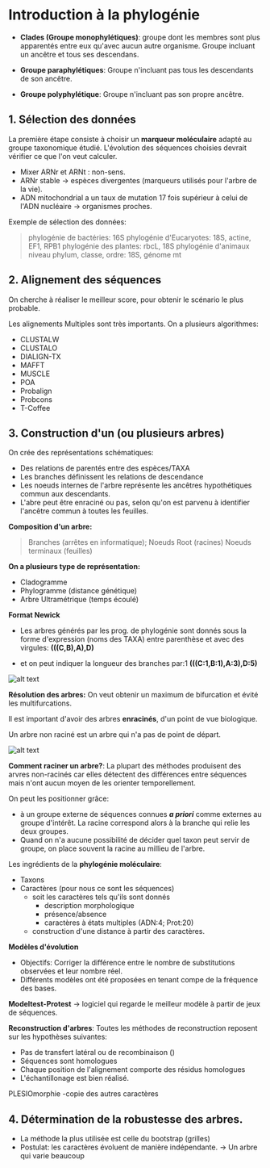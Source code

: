 # Introduction à la phylogénie

- **Clades (Groupe monophylétiques)**: groupe dont les membres sont plus apparentés entre eux qu'avec aucun autre organisme. Groupe incluant un ancêtre et tous ses descendans.

- **Groupe paraphylétiques**: Groupe n'incluant pas tous les descendants de son ancêtre.

- **Groupe polyphylétique**: Groupe n'incluant pas son propre ancêtre.

## 1. Sélection des données

La première étape consiste à choisir un **marqueur moléculaire** adapté au groupe taxonomique étudié. L'évolution des séquences choisies devrait vérifier ce que l'on veut calculer.

- Mixer ARNr et ARNt : non-sens.
- ARNr stable → espèces divergentes (marqueurs utilisés pour l'arbre de la vie).
- ADN mitochondrial a un taux de mutation 17 fois supérieur à celui de l'ADN nucléaire → organismes proches.

Exemple de sélection des données:
  > phylogénie de bactéries: 16S
  > phylogénie d'Eucaryotes: 18S, actine, EF1, RPB1
  > phylogénie des plantes: rbcL, 18S
  > phylogénie d'animaux
  > niveau phylum, classe, ordre: 18S, génome mt

## 2. Alignement des séquences

On cherche à réaliser le meilleur score, pour obtenir le scénario le plus probable.

Les alignements Multiples sont très importants. On a plusieurs algorithmes:
- CLUSTALW
- CLUSTALO
- DIALIGN-TX
- MAFFT
- MUSCLE
- POA
- Probalign
- Probcons
- T-Coffee

## 3. Construction d'un (ou plusieurs arbres)

On crée des représentations schématiques:
- Des relations de parentés entre des espèces/TAXA
- Les branches définissent les relations de descendance
- Les noeuds internes de l'arbre représente les ancêtres hypothétiques commun aux descendants.
- L'abre peut être enraciné ou pas, selon qu'on est parvenu à identifier l'ancêtre commun à toutes les feuilles.

**Composition d'un arbre:**
>Branches (arrêtes en informatique);
>Noeuds
>Root (racines)
>Noeuds terminaux (feuilles)

**On a plusieurs type de représentation:**
- Cladogramme
- Phylogramme (distance génétique)
- Arbre Ultramétrique (temps écoulé)

**Format Newick**
- Les arbres générés par les prog. de phylogénie sont donnés sous la forme d'expression (noms des TAXA) entre parenthèse et avec des virgules:
**(((C,B),A),D)**

- et on peut indiquer la longueur des branches par:1
**(((C:1,B:1),A:3),D:5)**


![alt text](http://images.slideplayer.com/36/10578139/slides/slide_25.jpg)


**Résolution des arbres:** On veut obtenir un maximum de bifurcation et évité les multifurcations.

Il est important d'avoir des arbres **enracinés**, d'un point de vue biologique.

Un arbre non raciné est un arbre qui n'a pas de point de départ.

![alt text](http://www.evolution-biologique.fr/wp-content/uploads/2.15.jpg)

**Comment raciner un arbre?**:
La plupart des méthodes produisent des arvres non-racinés car elles détectent des différences entre séquences mais n'ont aucun moyen de les orienter temporellement.

On peut les positionner grâce:
- à un groupe externe de séquences connues ***a priori*** comme externes au groupe d'intérêt. La racine correspond alors à la branche qui relie les deux groupes.
- Quand on n'a aucune possibilité de décider quel taxon peut servir de groupe, on place souvent la racine au millieu de l'arbre.

Les ingrédients de la **phylogénie moléculaire**:
- Taxons
- Caractères (pour nous ce sont les séquences)
  - soit les caractères tels qu'ils sont donnés
    - description morphologique
    - présence/absence
    - caractères à états multiples (ADN:4; Prot:20)
  - construction d'une distance à partir des caractères.

**Modèles d'évolution**
- Objectifs: Corriger la différence entre le nombre de substitutions observées et leur nombre réel.
- Différents modèles ont été proposées en tenant compe de la fréquence des bases.

**Modeltest-Protest** -> logiciel qui regarde le meilleur modèle à partir de jeux de séquences.

**Reconstruction d'arbres**:
Toutes les méthodes de reconstruction reposent sur les hypothèses suivantes:
- Pas de transfert latéral ou de recombinaison ()
- Séquences sont homologues
- Chaque position de l'alignement comporte des résidus homologues
- L'échantillonage est bien réalisé.

PLESIOmorphie -copie des autres caractères

## 4. Détermination de la robustesse des arbres.
- La méthode la plus utilisée est celle du bootstrap (grilles)
- Postulat: les caractères évoluent de manière indépendante.
→ Un arbre qui varie beaucoup
